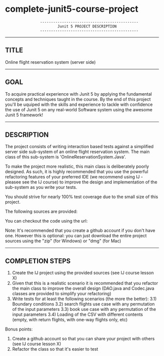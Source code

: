 # complete-junit5-course-project
					---------------------------------------------
							Junit 5 PROJECT DESCRIPTION
					---------------------------------------------

--------------------------------
 TITLE
-------------------------------- 
Online flight reservation system (server side)

--------------------------------
 GOAL
--------------------------------
To acquire practical experience with Junit 5 by applying the fundamental concepts and techniques taught in the course.
By the end of this project you'll be uquiped with the skills and experience to tackle with confidence the use of Junit 5 on any real-world Software system using the awesome Junit 5 framework!
 
--------------------------------
 DESCRIPTION
-------------------------------- 
The project consists of writing interaction based tests against a simplified server side sub-system of an online flight reservation system.
The main class of this sub-system is 'OnlineReservationSystem.Java'.

To make the project more realistic, this main class is deliberately poorly designed. As such, it is highly recommended that you use the powerful refactoring features of your preferred IDE (we recommend using IJ - pleasee see the IJ course) to improve the design and implementation of the sub-system as you write your tests.

You should strive for nearly 100% test coverage due to the small size of this project.

The following sources are provided:


You can checkout the code using the url:

Note: It's recommended that you create a github account if you don't have one. However this is optional: you can just download the entire project sources using the "zip" (for Windows) or "dmg" (for Mac)

-------------------------------- 
 COMPLETION STEPS
-------------------------------- 
1) Create the IJ project using the provided sources (see IJ course lesson X)
2) Given that this is a realistic scenario it is recommended that you refactor the main class to improve the overall design
(DAO.java and Codec.java classes are provided to simplify your refactoring)
3) Write tests for at least the following scenarios (the more the better):
	3.1) Boundary conditions
	3.2) search flights use case with any permutation of the input parameters
	3.3) book use case with any permutation of the input parameters
	3.4) Loading of the CSV with different contents (empty, with return flights, with one-way flights only, etc)
	
Bonus points:
1) Create a github account so that you can share your project with others (see IJ course lesson X)
2) Refactor the class so that it's easier to test
